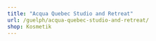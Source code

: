 ```yaml
---
title: "Acqua Quebec Studio and Retreat"
url: /guelph/acqua-quebec-studio-and-retreat/
shop: Kosmetik
---
```

